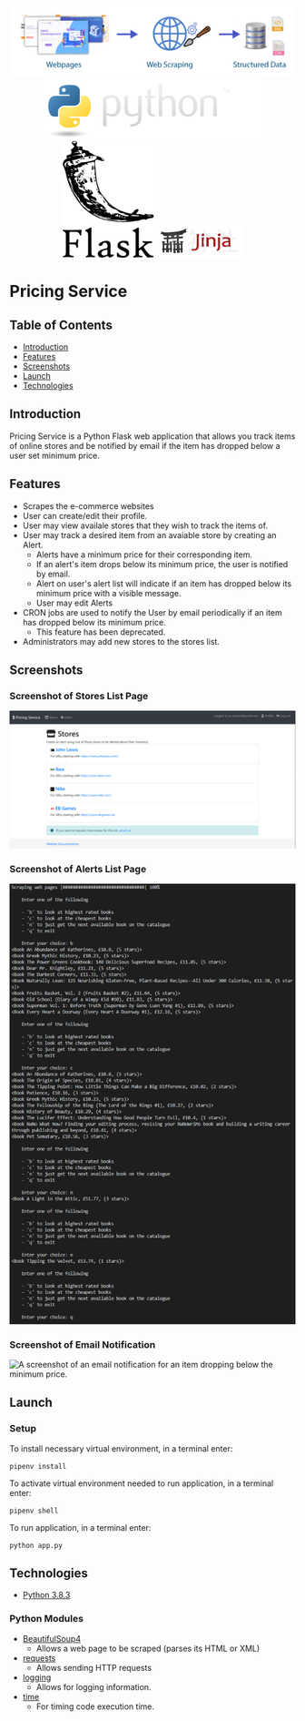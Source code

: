 <p align="center">
    <img src="./images/icons/web-scraping.jpg" alt="Web scraping icon." >
    <img src="./images/icons/python.PNG" alt="Python programming language logo." width="386" height="109">
    <img src="./images/icons/flask-logo-png-transparent.png" alt="Flask icon." width="160" height="205">
    <img src="./images/icons/jinja-logo.png" alt="Jinja icon." width="30%"  >
</p>


# Pricing Service

## Table of Contents
- [Introduction](#introduction)
- [Features](#features)
- [Screenshots](#screenshots)
- [Launch](#launch)
- [Technologies](#technologies)

## Introduction
Pricing Service is a Python Flask web application that allows you track items of online stores and be notified by email if the item has dropped below a user set minimum price.

## Features
- Scrapes the e-commerce websites
- User can create/edit their profile.
- User may view availale stores that they wish to track the items of.
- User may track a desired item from an avaiable store by creating an Alert.
    - Alerts have a minimum price for their corresponding item.
    - If an alert's item drops below its minimum price, the user is notified by email.
    - Alert on user's alert list will indicate if an item has dropped below its minimum price with a visible message.
    - User may edit Alerts
- CRON jobs are used to notify the User by email periodically if an item has dropped below its minimum price.
    - This feature has been deprecated.
- Administrators may add new stores to the stores list.

## Screenshots
### Screenshot of Stores List Page
<img src="./images/screenshots/stores_list.PNG" alt="A screenshot of the stores list web page.">

### Screenshot of Alerts List Page
<img src="./images/screenshots/main.PNG" alt="A screenshot of the alerts list web page.">

### Screenshot of Email Notification
<img src="./images/screenshots/email_notification.PNG" alt="A screenshot of an email notification for an item dropping below the minimum price.">

## Launch
### Setup
To install necessary virtual environment, in a terminal enter:
```
pipenv install
```
To activate virtual environment needed to run application, in a terminal enter:
```
pipenv shell
```
To run application, in a terminal enter:
```
python app.py
```

## Technologies
- [Python 3.8.3](https://www.python.org/downloads/release/python-383/)
### Python Modules
- [BeautifulSoup4](https://pypi.org/project/beautifulsoup4/)
    - Allows a web page to be scraped (parses its HTML or XML)
- [requests](https://pypi.org/project/requests/)
    - Allows sending HTTP requests
- [logging](https://docs.python.org/3/library/logging.html)
    - Allows for logging information.
- [time](https://docs.python.org/3/library/time.html)
    - For timing code execution time.
